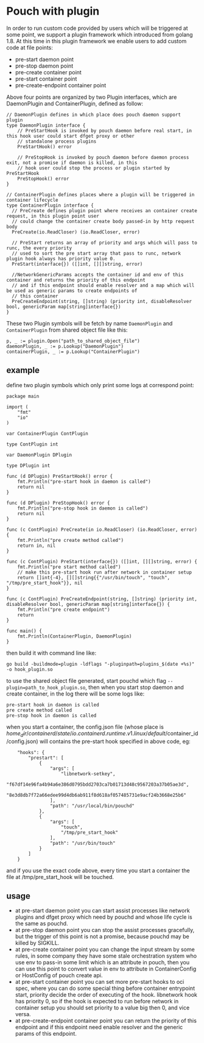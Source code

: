 # Pouch with plugin

In order to run custom code provided by users which will be triggered at some point, we support a plugin framework which introduced from golang 1.8. At this time in this plugin framework we enable users to add custom code at file points:

* pre-start daemon point
* pre-stop daemon point
* pre-create container point
* pre-start container point
* pre-create-endpoint container point

Above four points are organized by two Plugin interfaces, which are DaemonPlugin and ContainerPlugin, defined as follow:

```
// DaemonPlugin defines in which place does pouch daemon support plugin
type DaemonPlugin interface {
    // PreStartHook is invoked by pouch daemon before real start, in this hook user could start dfget proxy or other
    // standalone process plugins
    PreStartHook() error

    // PreStopHook is invoked by pouch daemon before daemon process exit, not a promise if daemon is killed, in this
    // hook user could stop the process or plugin started by PreStartHook
    PreStopHook() error
}

// ContainerPlugin defines places where a plugin will be triggered in container lifecycle
type ContainerPlugin interface {
  // PreCreate defines plugin point where receives an container create request, in this plugin point user
  // could change the container create body passed-in by http request body
  PreCreate(io.ReadCloser) (io.ReadCloser, error)

  // PreStart returns an array of priority and args which will pass to runc, the every priority
  // used to sort the pre start array that pass to runc, network plugin hook always has priority value 0.
  PreStart(interface{}) ([]int, [][]string, error)

  //NetworkGenericParams accepts the container id and env of this container and returns the priority of this endpoint
  // and if this endpoint should enable resolver and a map which will be used as generic params to create endpoints of
  // this container
  PreCreateEndpoint(string, []string) (priority int, disableResolver bool, genericParam map[string]interface{})
}

```

These two Plugin symbols will be fetch by name `DaemonPlugin` and `ContainerPlugin` from shared object file like this:

```
p, _ := plugin.Open("path_to_shared_object_file")
daemonPlugin, _ := p.Lookup("DaemonPlugin")
containerPlugin, _ := p.Lookup("ContainerPlugin")
```

## example

define two plugin symbols which only print some logs at correspond point:

```
package main

import (
    "fmt"
    "io"
)

var ContainerPlugin ContPlugin

type ContPlugin int

var DaemonPlugin DPlugin

type DPlugin int

func (d DPlugin) PreStartHook() error {
    fmt.Println("pre-start hook in daemon is called")
    return nil
}

func (d DPlugin) PreStopHook() error {
    fmt.Println("pre-stop hook in daemon is called")
    return nil
}

func (c ContPlugin) PreCreate(in io.ReadCloser) (io.ReadCloser, error) {
    fmt.Println("pre create method called")
    return in, nil
}

func (c ContPlugin) PreStart(interface{}) ([]int, [][]string, error) {
    fmt.Println("pre start method called")
    // make this pre-start hook run after network in container setup
    return []int{-4}, [][]string{{"/usr/bin/touch", "touch", "/tmp/pre_start_hook"}}, nil
}

func (c ContPlugin) PreCreateEndpoint(string, []string) (priority int, disableResolver bool, genericParam map[string]interface{}) {
    fmt.Println("pre create endpoint")
    return
}

func main() {
    fmt.Println(ContainerPlugin, DaemonPlugin)
}
```

then build it with command line like:

```
go build -buildmode=plugin -ldflags "-pluginpath=plugins_$(date +%s)" -o hook_plugin.so
```

to use the shared object file generated, start pouchd which flag `--plugin=path_to_hook_plugin.so`, then when you start stop daemon and create container, in the log there will be some logs like:

```
pre-start hook in daemon is called
pre create method called
pre-stop hook in daemon is called
```

when you start a container, the config.json file (whose place is $home_dir/containerd/state/io.containerd.runtime.v1.linux/default/$container_id/config.json) will contains the pre-start hook specified in above code, eg:

```
    "hooks": {
        "prestart": [
            {
                "args": [
                    "libnetwork-setkey",
                    "f67df14e96fa4b94a6e386d0795bdd2703ca7b01713d48c9567203a37b05ae3d",
                    "8e3d8db7f72a66edee99d4db6ab911f8d618af057485731e9acf24b3668e25b6"
                ],
                "path": "/usr/local/bin/pouchd"
            },
            {
                "args": [
                    "touch",
                    "/tmp/pre_start_hook"
                ],
                "path": "/usr/bin/touch"
            }
        ]
    }
```

and if you use the exact code above, every time you start a container the file at /tmp/pre_start_hook will be touched.

## usage

* at pre-start daemon point you can start assist processes like network plugins and dfget proxy which need by pouchd and whose life cycle is the same as pouchd.
* at pre-stop daemon point you can stop the assist processes gracefully, but the trigger of this point is not a promise, because pouchd may be killed by SIGKILL.
* at pre-create container point you can change the input stream by some rules, in some company they have some stale orchestration system who use env to pass-in some limit which is an attribute in pouch, then you can use this point to convert value in env to attribute in ContainerConfig or HostConfig of pouch create api.
* at pre-start container point you can set more pre-start hooks to oci spec, where you can do some special thing before container entrypoint start, priority decide the order of executing of the hook. libnetwork hook has priority 0, so if the hook is expected to run before network in container setup you should set priority to a value big then 0, and vice versa.
* at pre-create-endpoint container point you can return the priority of this endpoint and if this endpoint need enable resolver and the generic params of this endpoint.
